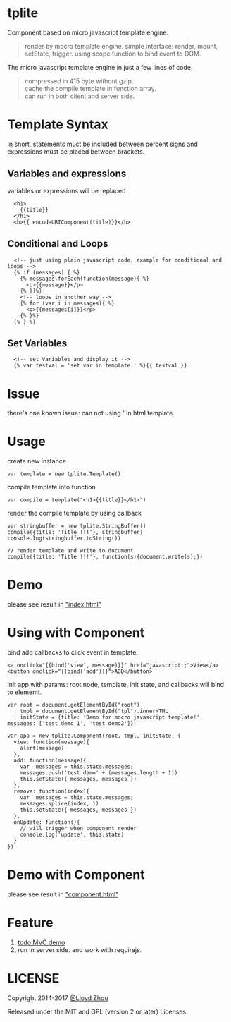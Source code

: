 # tplite

Component based on micro javascript template engine.
> render by mocro template engine.
> simple interface: render, mount, setState, trigger.
> using scope function to bind event to DOM.


The micro javascript template engine in just a few lines of code.
> compressed in 415 byte without gzip.  
> cache the compile template in function array.  
> can run in both client and server side.  

# Template Syntax

In short, statements must be included between percent signs and expressions must be placed between brackets.

## Variables and expressions

variables or expressions will be replaced

      <h1>
        {{title}}
      </h1>
      <b>{{ encodeURIComponent(title)}}</b>

## Conditional and Loops

      <!-- just using plain javascript code, example for conditional and loops -->
      {% if (messages) { %}
        {% messages.forEach(function(message){ %}
          <p>{{message}}</p>
        {% })%}
        <!-- loops in another way -->
        {% for (var i in messages){ %}
          <p>{{messages[i]}}</p>
        {% }%}
      {% } %}

## Set Variables

      <!-- set Variables and display it -->
      {% var testval = 'set var in template.' %}{{ testval }}

# Issue
there's one known issue: 
can not using ' in html template.

# Usage

create new instance

    var template = new tplite.Template()

compile template into function

    var compile = template("<h1>{{title}}</h1>")

render the compile template by using callback

    var stringbuffer = new tplite.StringBuffer()
    compile({title: 'Title !!!'}, stringbuffer)
    console.log(stringbuffer.toString())

    // render template and write to document
    compile({title: 'Title !!!'}, function(s){document.write(s);})

# Demo 

please see result in ["index.html"](index.html)


# Using with Component

bind add callbacks to click event in template.

    <a onclick="{{bind('view', message)}}" href="javascript:;">View</a>
    <button onclick="{{bind('add')}}">ADD</button>

init app with params: root node, template, init state, and callbacks will bind to elememt.

    var root = document.getElementById("root")
      , tmpl = document.getElementById("tpl").innerHTML
      , initState = {title: 'Demo for mocro javascript template!', messages: ['test demo 1', 'test demo2']};

    var app = new tplite.Component(root, tmpl, initState, {
      view: function(message){
        alert(message)
      },
      add: function(message){
        var  messages = this.state.messages;
        messages.push('test demo' + (messages.length + 1))
        this.setState({ messages, messages })
      },
      remove: function(index){
        var  messages = this.state.messages;
        messages.splice(index, 1)
        this.setState({ messages, messages })
      },
      onUpdate: function(){
        // will trigger when component render
        console.log('update', this.state)
      }
    })


# Demo with Component

please see result in ["component.html"](component.html)


# Feature

1. [todo MVC demo](https://github.com/lloydzhou/todomvc/tree/master/examples/tplite)
2. run in server side. and work with requirejs.


# LICENSE

Copyright 2014-2017 [@Lloyd Zhou](https://github.com/lloydzhou)

Released under the MIT and GPL (version 2 or later) Licenses.

